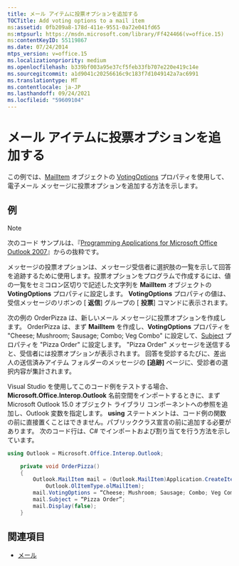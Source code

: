 ```yaml
---
title: メール アイテムに投票オプションを追加する
TOCTitle: Add voting options to a mail item
ms:assetid: 0fb209a8-178d-411e-9551-0a72e041fd65
ms:mtpsurl: https://msdn.microsoft.com/library/Ff424466(v=office.15)
ms:contentKeyID: 55119867
ms.date: 07/24/2014
mtps_version: v=office.15
ms.localizationpriority: medium
ms.openlocfilehash: b339bf003a95e37cf5feb33fb707e220e419c14e
ms.sourcegitcommit: a1d9041c20256616c9c183f7d1049142a7ac6991
ms.translationtype: MT
ms.contentlocale: ja-JP
ms.lasthandoff: 09/24/2021
ms.locfileid: "59609104"
---
```

# <a name="add-voting-options-to-a-mail-item"></a>メール アイテムに投票オプションを追加する

この例では、[MailItem](https://msdn.microsoft.com/library/bb643865\(v=office.15\)) オブジェクトの [VotingOptions](https://msdn.microsoft.com/library/bb652695\(v=office.15\)) プロパティを使用して、電子メール メッセージに投票オプションを追加する方法を示します。

## <a name="example"></a>例

> [!NOTE] 
> 次のコード サンプルは、『[Programming Applications for Microsoft Office Outlook 2007](https://www.amazon.com/gp/product/0735622493?ie=UTF8&tag=msmsdn-20&linkCode=as2&camp=1789&creative=9325&creativeASIN=0735622493)』からの抜粋です。


メッセージの投票オプションは、メッセージ受信者に選択肢の一覧を示して回答を追跡するために使用します。投票オプションをプログラムで作成するには、値の一覧をセミコロン区切りで記述した文字列を **MailItem** オブジェクトの **VotingOptions** プロパティに設定します。 **VotingOptions** プロパティの値は、受信メッセージのリボンの [ **返信**] グループの [ **投票**] コマンドに表示されます。

次の例の OrderPizza は、新しいメール メッセージに投票オプションを作成します。 OrderPizza は、まず **MailItem** を作成し、**VotingOptions** プロパティを "Cheese; Mushroom; Sausage; Combo; Veg Combo" に設定して、[Subject](https://msdn.microsoft.com/library/bb611353\(v=office.15\)) プロパティを "Pizza Order" に設定します。 "Pizza Order" メッセージを送信すると、受信者には投票オプションが表示されます。 回答を受診するたびに、差出人の送信済みアイテム フォルダーのメッセージの **[追跡]** ページに、受診者の選択内容が集計されます。

Visual Studio を使用してこのコード例をテストする場合、**Microsoft.Office.Interop.Outlook** 名前空間をインポートするときに、まず Microsoft Outlook 15.0 オブジェクト ライブラリ コンポーネントへの参照を追加し、Outlook 変数を指定します。 **using** ステートメントは、コード例の関数の前に直接置くことはできません。パブリッククラス宣言の前に追加する必要があります。 次のコード行は、C\# でインポートおよび割り当てを行う方法を示しています。

```csharp
using Outlook = Microsoft.Office.Interop.Outlook;

    private void OrderPizza()
    {
        Outlook.MailItem mail = (Outlook.MailItem)Application.CreateItem(
            Outlook.OlItemType.olMailItem);
        mail.VotingOptions = “Cheese; Mushroom; Sausage; Combo; Veg Combo;”
        mail.Subject = “Pizza Order”;
        mail.Display(false);
    }
```

## <a name="see-also"></a>関連項目

- [メール](mail.md)

